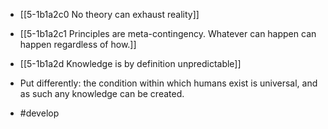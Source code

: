 - [[5-1b1a2c0 No theory can exhaust reality]]
- [[5-1b1a2c1 Principles are meta-contingency. Whatever can happen can happen regardless of how.]]
- [[5-1b1a2d Knowledge is by definition unpredictable]]

- Put differently: the condition within which humans exist is universal, and as such any knowledge can be created.
- #develop
